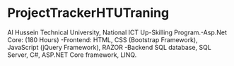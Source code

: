 # ProjectTrackerHTUTraning
Al Hussein Technical University, National ICT Up-Skilling Program.-Asp.Net Core: (180 Hours) -Frontend: HTML, CSS (Bootstrap Framework), JavaScript (jQuery Framework), RAZOR -Backend SQL database, SQL Server, C#, ASP.NET Core framework, LINQ.
